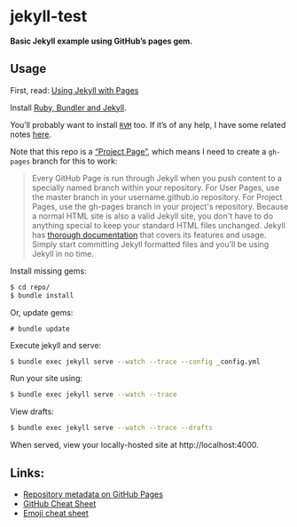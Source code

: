 # jekyll-test

**Basic Jekyll example using GitHub’s pages gem.**

## Usage

First, read: [Using Jekyll with Pages](https://help.github.com/articles/using-jekyll-with-pages)

Install [Ruby, Bundler and Jekyll](https://help.github.com/articles/using-jekyll-with-pages#installing-jekyll).

You’ll probably want to install [`RVM`](http://rvm.io/) too. If it’s of any help, I have some related notes [here](https://github.com/registerguard/registerguard.github.io/wiki/Ruby-tips).

Note that this repo is a [“Project Page”](https://help.github.com/articles/using-jekyll-with-pages#using-jekyll), which means I need to create a `gh-pages` branch for this to work:

> Every GitHub Page is run through Jekyll when you push content to a specially named branch within your repository. For User Pages, use the master branch in your username.github.io repository. For Project Pages, use the gh-pages branch in your project's repository. Because a normal HTML site is also a valid Jekyll site, you don't have to do anything special to keep your standard HTML files unchanged. Jekyll has [thorough documentation](http://jekyllrb.com/docs/home/) that covers its features and usage. Simply start committing Jekyll formatted files and you'll be using Jekyll in no time.

Install missing gems:

```bash
$ cd repo/
$ bundle install
```

Or, update gems:

```
# bundle update
```

Execute jekyll and serve:

```bash
$ bundle exec jekyll serve --watch --trace --config _config.yml
```

Run your site using:

```bash
$ bundle exec jekyll serve --watch --trace
```

View drafts:

```bash
$ bundle exec jekyll serve --watch --trace --drafts
```

When served, view your locally-hosted site at http://localhost:4000.

## Links:

* [Repository metadata on GitHub Pages](https://help.github.com/articles/repository-metadata-on-github-pages)
* [GitHub Cheat Sheet](https://github.com/tiimgreen/github-cheat-sheet)
* [Emoji cheat sheet](http://www.emoji-cheat-sheet.com/)
